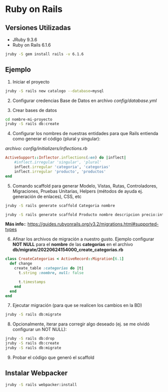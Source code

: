 # Ruby on Rails

## Versiones Utilizadas

- JRuby 9.3.6
- Ruby on Rails 6.1.6

```bash
jruby -S gem install rails -v 6.1.6
```

## Ejemplo

1) Iniciar el proyecto 
```bash
jruby -S rails new catalogo --database=mysql 
```

2) Configurar credencias Base de Datos en archivo *config/database.yml*

3) Crear bases de datos
```bash
cd nombre-mi-proyecto 
jruby -S rails db:create 
```

4) Configurar los nombres de nuestras entidades para que Rails entienda como generar el código (plural y singular): 

*archivo: config/initializers/inflections.rb*

```ruby
ActiveSupport::Inflector.inflections(:en) do |inflect|  
    #inflect.irregular 'singular', 'plural'
    inflect.irregular 'categoria', 'categorias'
    inflect.irregular 'producto', 'productos'
end
```

5) Comando scaffold para generar Modelo, Vistas, Rutas, Controladores, Migraciones, Pruebas Unitarias, Helpers (métodos de ayuda ej. generación de enlaces), CSS, etc

```bash
jruby -S rails generate scaffold Categoria nombre 

jruby -S rails generate scaffold Producto nombre descripcion precio:integer categoria:references 
```

**Más info:**: https://guides.rubyonrails.org/v3.2/migrations.html#supported-types 

6) Afinar los archivos de migración a nuestro gusto. Ejemplo configurar **NOT NULL** para el **nombre** de las **categorías** en el archivo **db/migrate/20220624154000_create_categorias.rb**

```ruby
class CreateCategorias < ActiveRecord::Migration[6.1]
  def change
    create_table :categorias do |t|
      t.string :nombre, null: false

      t.timestamps
    end
  end
end
```

7) Ejecutar migración (para que se realicen los cambios en la BD) 

```bash
jruby -S rails db:migrate 
```

8) Opcionalmente, iterar para corregir algo deseado (ej. se me olvidó configurar un NOT NULL): 

```bash
jruby -S rails db:drop 
jruby -S rails db:create 
jruby -S rails db:migrate  
```

9) Probar el código que generó el scaffold 


## Instalar Webpacker

```bash
jruby -S rails webpacker:install
```
 
